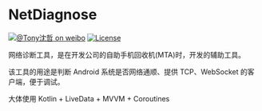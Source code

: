 # NetDiagnose

[![@Tony沈哲 on weibo](https://img.shields.io/badge/weibo-%40Tony%E6%B2%88%E5%93%B2-blue.svg)](http://www.weibo.com/fengzhizi715)
[![License](https://img.shields.io/badge/license-Apache%202-lightgrey.svg)](https://www.apache.org/licenses/LICENSE-2.0.html)

网络诊断工具，是在开发公司的自助手机回收机(MTA)时，开发的辅助工具。

该工具的用途是判断 Android 系统是否网络通顺、提供 TCP、WebSocket 的客户端，便于调试。

大体使用 Kotlin + LiveData + MVVM + Coroutines 


